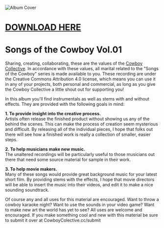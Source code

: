 ![Album Cover](https://github.com/CowboyCollective/CowboySongs-01/raw/master/Album%20Cover.jpg)
# [DOWNLOAD HERE](https://cowboycollective.bandcamp.com/album/songs-of-the-cowboy-vol-01)


# Songs of the Cowboy Vol.01
Sharing, creating, collaborating, these are the values of the [Cowboy Collective](CowboyColective.cc). In accordance with these values, all marital related to the "Songs of the Cowboy" series is made available to you. These recording are under the Creative Commons Attribution 4.0 license, which means you can use it in any of your projects, both personal and commercial, as long as you give the Cowboy Collective a little shout out for supporting you!

In this album you'll find instrumentals as well as stems with and without effects. They are provided with the following goals in mind:

**1. To provide insight into the creative process.**<br>
Artists often release the finished product without showing us any of the behind the scenes. This can make the process of creation seem mysterious and difficult. By releasing all of the individual pieces, I hope that folks out there will see how a finished work is really a collection of smaller, easier steps.

**2. To help musicians make new music.**<br>
The unaltered recordings will be particularly useful to those musicians out there that need some source material for sample in their work.

**3. To help movie makers.**<br>
Many of these songs would provide great background music for your latest short film. By providing stems with the effects, I hope that movie directors will be able to insert the music into their videos, and edit it to make a nice sounding soundtrack. 

Of course any and all uses for this material are encouraged. Want to throw a cowboy karaoke night? Want to use the sounds in your video game? Want to make new art the world has yet to see? All uses are welcome and encouraged. If you make something cool and new with this material be sure to submit it over at CowboyColective.cc/submit
